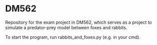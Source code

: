 # DM562
Repository for the exam project in DM562, which serves as a project to simulate a predator-prey model between foxes and rabbits.

To start the program, run rabbits_and_foxes.py (e.g. in your cmd).
